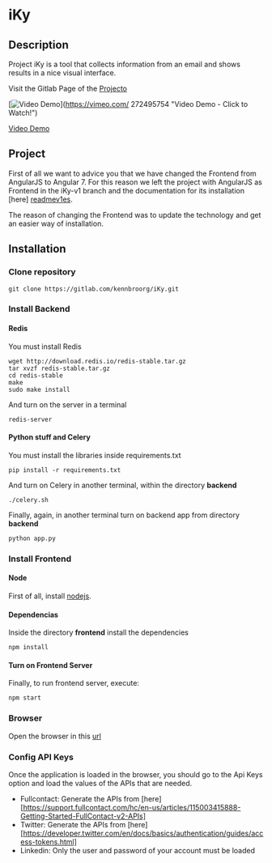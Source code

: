 # iKy

## Description
Project iKy is a tool that collects information from an email and shows results in a nice visual interface.

Visit the Gitlab Page of the [Projecto](https://kennbroorg.gitlab.io/ikyweb/)

[![Video Demo](https://kennbroorg.gitlab.io/ikyweb/assets/img/iKy-01.png)](https://vimeo.com/ 272495754 "Video Demo - Click to Watch!") 

[Video Demo](https://vimeo.com/326114716 "Video Demo - Click to Watch!")

## Project
First of all we want to advice you that we have changed the Frontend from AngularJS to Angular 7. For this reason we left the project with AngularJS as Frontend in the iKy-v1 branch and the documentation for its installation [here] [readmev1es].

The reason of changing the Frontend was to update the technology and get an easier way of installation.

## Installation
### Clone repository
```shell
git clone https://gitlab.com/kennbroorg/iKy.git
```

### Install Backend
#### Redis
You must install Redis
```shell
wget http://download.redis.io/redis-stable.tar.gz
tar xvzf redis-stable.tar.gz
cd redis-stable
make
sudo make install
```
And turn on the server in a terminal
```shell
redis-server
```

#### Python stuff and Celery
You must install the libraries inside requirements.txt
```shell
pip install -r requirements.txt
```
And turn on Celery in another terminal, within the directory **backend**
```shell
./celery.sh
```
Finally, again, in another terminal turn on backend app from directory **backend** 
```shell
python app.py
```

### Install Frontend
#### Node
First of all, install [nodejs](https://nodejs.org/en/).

#### Dependencias
Inside the directory **frontend** install the dependencies
```shell
npm install
```

#### Turn on Frontend Server
Finally, to run frontend server, execute:
```shell
npm start
```

### Browser
Open the browser in this [url](http://127.0.0.1:4200) 

### Config API Keys
Once the application is loaded in the browser, you should go to the Api Keys option and load the values of the APIs that are needed.

- Fullcontact: Generate the APIs from [here][https://support.fullcontact.com/hc/en-us/articles/115003415888-Getting-Started-FullContact-v2-APIs]
- Twitter: Generate the APIs from [here][https://developer.twitter.com/en/docs/basics/authentication/guides/access-tokens.html]
- Linkedin: Only the user and password of your account must be loaded

[readmev1en]: README-v1.en.md
[readmev1es]: README-v1.es.md
[readmees]: README.es.md
[readmeen]: README.md